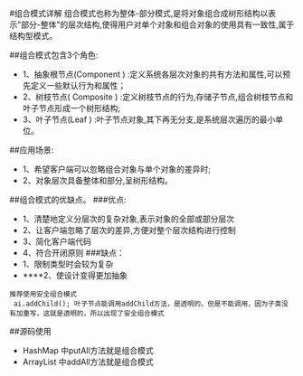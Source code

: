 
#组合模式详解
组合模式也称为整体-部分模式,是将对象组合成树形结构以表示"部分-整体"的层次结构,使得用户对单个对象和组合对象的使用具有一致性,属于结构型模式。

##组合模式包含3个角色:
- 1、抽象根节点(Component ) :定义系统各层次对象的共有方法和属性,可以预先定义一些默认行为和属性；
- 2、树枝节点( Composite ) :定义树枝节点的行为,存储子节点,组合树枝节点和叶子节点形成一个树形结构;
- 3、叶子节点(Leaf ) :叶子节点对象,其下再无分支,是系统层次遍历的最小单位。

##应用场景:
- 1、希望客户端可以忽略组合对象与单个对象的差异时;
- 2、对象层次具备整体和部分,呈树形结构。

##组合模式的优缺点。
###优点:
- 1、清楚地定义分层次的复杂对象,表示对象的全部或部分层次
- 2、让客户端忽略了层次的差异,方便对整个层次结构进行控制
- 3、简化客户端代码
- 4、符合开闭原则
###缺点：
- 1、限制类型时会较为复杂
- ****2、使设计变得更加抽象

```
推荐使用安全组合模式
 ai.addChild(); 叶子节点能调用addChild方法，是透明的，但是不能调用，因为子类没有加重写，这就是透明的，所以出现了安全组合模式
``` 

##源码使用
- HashMap 中putAll方法就是组合模式
- ArrayList 中addAll方法就是组合模式